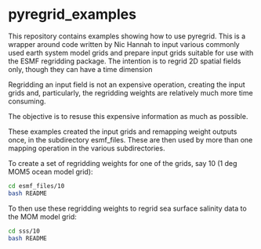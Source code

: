# pyregrid_examples

This repository contains examples showing how to use pyregrid. This is a wrapper
around code written by Nic Hannah to input various commonly used earth system
model grids and prepare input grids suitable for use with the ESMF regridding
package. The intention is to regrid 2D spatial fields only, though they can have 
a time dimension

Regridding an input field is not an expensive operation, creating the input grids
and, particularly, the regridding weights are relatively much more time consuming.

The objective is to resuse this expensive information as much as possible.

These examples created the input grids and remapping weight outputs once, in 
the subdirectory esmf_files. These are then used by more than one mapping operation
in the various subdirectories.

To create a set of regridding weights for one of the grids, say 10 (1 deg MOM5 ocean
model grid):

```bash
cd esmf_files/10
bash README
```

To then use these regridding weights to regrid sea surface salinity data to the
MOM model grid:

```bash
cd sss/10
bash README
```
